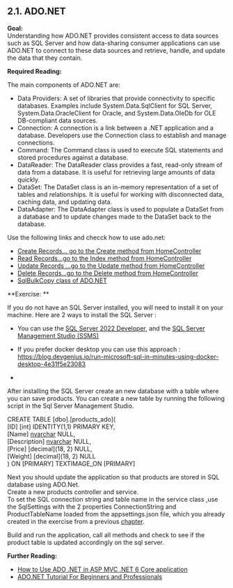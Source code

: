 ## 2.1. ADO.NET

**Goal:**   
Understanding how ADO.NET provides consistent access to data sources such as SQL Server and how data-sharing consumer applications can use ADO.NET to connect to these data sources and retrieve, handle, and update the data that they contain.

**Required Reading:**

The main components of ADO.NET are:  
 - Data Providers: A set of libraries that provide connectivity to specific databases. Examples include System.Data.SqlClient for SQL Server, System.Data.OracleClient for Oracle, and System.Data.OleDb for OLE DB-compliant data sources.  
 - Connection: A connection is a link between a .NET application and a database. Developers use the Connection class to establish and manage connections.  
 - Command: The Command class is used to execute SQL statements and stored procedures against a database.  
 - DataReader: The DataReader class provides a fast, read-only stream of data from a database. It is useful for retrieving large amounts of data quickly.  
 - DataSet: The DataSet class is an in-memory representation of a set of tables and relationships. It is useful for working with disconnected data, caching data, and updating data.  
 - DataAdapter: The DataAdapter class is used to populate a DataSet from a database and to update changes made to the DataSet back to the database.

Use the following links and checck how to use ado.net:
 - [Create Records... go to the Create method from HomeController](https://www.yogihosting.com/create-records-ado-net-aspnet-core/)
 - [Read Records...go to the Index method from HomeController](https://www.yogihosting.com/read-records-ado-net-aspnet-core/)
 - [Update Records ...go to the Update method from HomeController](https://www.yogihosting.com/update-records-ado-net-aspnet-core/)
 - [Delete Records...go to the Delete method from HomeController](https://www.yogihosting.com/delete-records-ado-net-aspnet-core/)
 - [SqlBulkCopy class of ADO.NET](https://www.yogihosting.com/sqlbulkcopy-class-of-ado-net/)

**Exercise: **

If you do not have an SQL Server installed, you will need to install it on your machine.
Here are 2 ways to install the SQL Server :
 - You can use the [SQL Server 2022 Developer](https://www.microsoft.com/en-us/sql-server/sql-server-downloads),
and the [SQL Server Management Studio (SSMS)](https://learn.microsoft.com/en-us/sql/ssms/download-sql-server-management-studio-ssms?view=sql-server-ver16)

 - If you prefer docker desktop you can use this approach : https://blog.devgenius.io/run-microsoft-sql-in-minutes-using-docker-desktop-4e31f5e23083
 - 
After installing the SQL Server create an new database with a table where you can save products.
You can create a new table by running the following script in the Sql Server Management Studio.

CREATE TABLE [dbo].[products_ado](  
	[ID] [int] IDENTITY(1,1) PRIMARY KEY,  
	[Name] [nvarchar](50) NULL,  
	[Description] [nvarchar](max) NULL,  
	[Price] [decimal](18, 2) NULL,  
	[Weight] [decimal](18, 2) NULL  
) ON [PRIMARY] TEXTIMAGE_ON [PRIMARY]  
  
Next you should update the application so that products are stored in SQL database using ADO.Net.  
Create a new products controller and service.  
To set the SQL connection string and table name in the service class ,use the SqlSettings with the 2 properties ConnectionString and ProductTableName loaded from the appsettings.json file, which you already created in the exercise from a previous [chapter](https://github.com/msg-CareerPaths/csharp-training/blob/main/chapters/206-configuration.md).    

Build and run the application, call all methods and check to see if the product table is updated accordingly on the sql server.

**Further Reading:**

 - [How to Use ADO .NET in ASP MVC .NET 6 Core application](https://www.youtube.com/watch?v=QN4gKyCEzHA)
 - [ADO.NET Tutorial For Beginners and Professionals](https://dotnettutorials.net/lesson/what-is-ado-net/)
